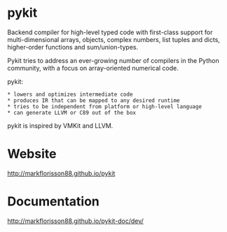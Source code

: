 pykit
=====

Backend compiler for high-level typed code with first-class support for
multi-dimensional arrays, objects, complex numbers, list tuples and dicts,
higher-order functions and sum/union-types.

Pykit tries to address an ever-growing number of compilers in the Python
community, with a focus on array-oriented numerical code.

pykit:

    * lowers and optimizes intermediate code
    * produces IR that can be mapped to any desired runtime
    * tries to be independent from platform or high-level language
    * can generate LLVM or C89 out of the box

pykit is inspired by VMKit and LLVM.

Website
=======
http://markflorisson88.github.io/pykit

Documentation
=============
http://markflorisson88.github.io/pykit-doc/dev/
